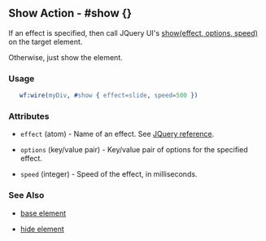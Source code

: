 <!-- dash: #show | Event | ###:Section -->



## Show Action - #show {}

  If an effect is specified, then call JQuery UI's [show(effect,
  options, speed)](http://docs.jquery.com/UI/Effects/show) on the target element.

  Otherwise, just show the element.


### Usage

```erlang
   wf:wire(myDiv, #show { effect=slide, speed=500 })

```

### Attributes

   * `effect` (atom) - Name of an effect. See <a href='http://docs.jquery.com/UI/Effects'>JQuery reference</a>.

   * `options` (key/value pair) - Key/value pair of options for the specified effect.

   * `speed` (integer) - Speed of the effect, in milliseconds.

### See Also

 *  [base element](./action_base.md)

 *  [hide element](./hide.md)
